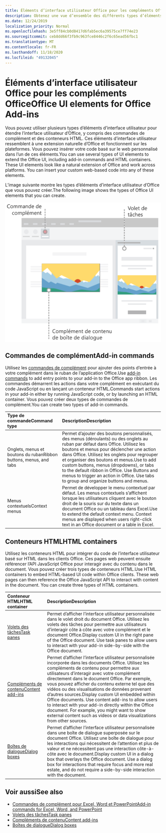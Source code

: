 ```yaml
---
title: Éléments d’interface utilisateur Office pour les compléments Office
description: Obtenez une vue d’ensemble des différents types d’éléments d’interface utilisateur dans un complément Office.
ms.date: 12/24/2019
localization_priority: Normal
ms.openlocfilehash: 3e5ff84cb0d8417d6fab5ec6a39575ce7ff74e23
ms.sourcegitcommit: ceb8dd66f3fb9c963fce8446c2f6c65ead56fbc1
ms.translationtype: MT
ms.contentlocale: fr-FR
ms.lasthandoff: 11/18/2020
ms.locfileid: "49132045"
---
```

# <a name="office-ui-elements-for-office-add-ins"></a><span data-ttu-id="d9f5e-103">Éléments d’interface utilisateur Office pour les compléments Office</span><span class="sxs-lookup"><span data-stu-id="d9f5e-103">Office UI elements for Office Add-ins</span></span>

<span data-ttu-id="d9f5e-p101">Vous pouvez utiliser plusieurs types d’éléments d’interface utilisateur pour étendre l’interface utilisateur d’Office, y compris des commandes de complément et des conteneurs HTML. Ces éléments d’interface utilisateur ressemblent à une extension naturelle d’Office et fonctionnent sur les plateformes. Vous pouvez insérer votre code basé sur le web personnalisé dans l’un de ces éléments.</span><span class="sxs-lookup"><span data-stu-id="d9f5e-p101">You can use several types of UI elements to extend the Office UI, including add-in commands and HTML containers. These UI elements look like a natural extension of Office and work across platforms. You can insert your custom web-based code into any of these elements.</span></span>

<span data-ttu-id="d9f5e-107">L’image suivante montre les types d’éléments d’interface utilisateur d’Office que vous pouvez créer.</span><span class="sxs-lookup"><span data-stu-id="d9f5e-107">The following image shows the types of Office UI elements that you can create.</span></span>

![Diagramme illustrant des commandes de complément dans le ruban, un volet de tâches et un complément de boîte de dialogue/contenu dans un document Office](../images/add-in-ui-elements.png)

## <a name="add-in-commands"></a><span data-ttu-id="d9f5e-109">Commandes de complément</span><span class="sxs-lookup"><span data-stu-id="d9f5e-109">Add-in commands</span></span>

<span data-ttu-id="d9f5e-110">Utilisez les [commandes de complément](add-in-commands.md) pour ajouter des points d’entrée à votre complément dans le ruban de l’application Office.</span><span class="sxs-lookup"><span data-stu-id="d9f5e-110">Use [add-in commands](add-in-commands.md) to add entry points to your add-in to the Office app ribbon.</span></span> <span data-ttu-id="d9f5e-111">Les commandes démarrent les actions dans votre complément en exécutant du code JavaScript ou en lançant un conteneur HTML.</span><span class="sxs-lookup"><span data-stu-id="d9f5e-111">Commands start actions in your add-in either by running JavaScript code, or by launching an HTML container.</span></span> <span data-ttu-id="d9f5e-112">Vous pouvez créer deux types de commandes de complément.</span><span class="sxs-lookup"><span data-stu-id="d9f5e-112">You can create two types of add-in commands.</span></span>

|<span data-ttu-id="d9f5e-113">Type de commande</span><span class="sxs-lookup"><span data-stu-id="d9f5e-113">Command type</span></span>|<span data-ttu-id="d9f5e-114">Description</span><span class="sxs-lookup"><span data-stu-id="d9f5e-114">Description</span></span>|
|:---------------|:--------------|
|<span data-ttu-id="d9f5e-115">Onglets, menus et boutons du ruban</span><span class="sxs-lookup"><span data-stu-id="d9f5e-115">Ribbon buttons, menus, and tabs</span></span>|<span data-ttu-id="d9f5e-p103">Permet d’ajouter des boutons personnalisés, des menus (déroulants) ou des onglets au ruban par défaut dans Office. Utilisez les boutons et menus pour déclencher une action dans Office. Utilisez les onglets pour regrouper et organiser des boutons et menus.</span><span class="sxs-lookup"><span data-stu-id="d9f5e-p103">Use to add custom buttons, menus (dropdowns), or tabs to the default ribbon in Office. Use Buttons and menus to trigger an action in Office. Use tabs to group and organize buttons and menus.</span></span>|
|<span data-ttu-id="d9f5e-119">Menus contextuels</span><span class="sxs-lookup"><span data-stu-id="d9f5e-119">Context menus</span></span>| <span data-ttu-id="d9f5e-p104">Permet de développer le menu contextuel par défaut. Les menus contextuels s’affichent lorsque les utilisateurs cliquent avec le bouton droit de la souris sur du texte dans un document Office ou un tableau dans Excel.</span><span class="sxs-lookup"><span data-stu-id="d9f5e-p104">Use to extend the default context menu. Context menus are displayed when users right-click text in an Office document or a table in Excel.</span></span>|

## <a name="html-containers"></a><span data-ttu-id="d9f5e-122">Conteneurs HTML</span><span class="sxs-lookup"><span data-stu-id="d9f5e-122">HTML containers</span></span>

<span data-ttu-id="d9f5e-p105">Utilisez les conteneurs HTML pour intégrer du code de l’interface utilisateur basé sur HTML dans les clients Office. Ces pages web peuvent ensuite référencer l’API JavaScript Office pour interagir avec du contenu dans le document. Vous pouvez créer trois types de conteneurs HTML.</span><span class="sxs-lookup"><span data-stu-id="d9f5e-p105">Use HTML containers to embed HTML-based UI code within Office clients. These web pages can then reference the Office JavaScript API to interact with content in the document. You can create three types of HTML containers.</span></span>

|<span data-ttu-id="d9f5e-126">Conteneur HTML</span><span class="sxs-lookup"><span data-stu-id="d9f5e-126">HTML container</span></span>|<span data-ttu-id="d9f5e-127">Description</span><span class="sxs-lookup"><span data-stu-id="d9f5e-127">Description</span></span>|
|:-----------------|:--------------|
|[<span data-ttu-id="d9f5e-128">Volets des tâches</span><span class="sxs-lookup"><span data-stu-id="d9f5e-128">Task panes</span></span>](task-pane-add-ins.md)|<span data-ttu-id="d9f5e-p106">Permet d’afficher l’interface utilisateur personnalisée dans le volet droit du document Office. Utilisez les volets des tâches pour permettre aux utilisateurs d’interagir côte à côte avec votre complément et le document Office.</span><span class="sxs-lookup"><span data-stu-id="d9f5e-p106">Display custom UI in the right pane of the Office document. Use task panes to allow users to interact with your add-in side-by-side with the Office document.</span></span>|
|[<span data-ttu-id="d9f5e-131">Compléments de contenu</span><span class="sxs-lookup"><span data-stu-id="d9f5e-131">Content add-ins</span></span>](content-add-ins.md)|<span data-ttu-id="d9f5e-p107">Permet d’afficher l’interface utilisateur personnalisée incorporée dans les documents Office. Utilisez les compléments de contenu pour permettre aux utilisateurs d’interagir avec votre complément directement dans le document Office. Par exemple, vous pouvez afficher du contenu externe tel que des vidéos ou des visualisations de données provenant d’autres sources.</span><span class="sxs-lookup"><span data-stu-id="d9f5e-p107">Display custom UI embedded within Office documents. Use content add-ins to allow users to interact with your add-in directly within the Office document. For example, you might want to show external content such as videos or data visualizations from other sources.</span></span> |
|[<span data-ttu-id="d9f5e-135">Boîtes de dialogue</span><span class="sxs-lookup"><span data-stu-id="d9f5e-135">Dialog boxes</span></span>](dialog-boxes.md)|<span data-ttu-id="d9f5e-p108">Permet d’afficher l’interface utilisateur personnalisée dans une boîte de dialogue superposée sur le document Office. Utilisez une boîte de dialogue pour les interactions qui nécessitent de l’attention et plus de valeur et ne nécessitent pas une interaction côte-à-côte avec le document.</span><span class="sxs-lookup"><span data-stu-id="d9f5e-p108">Display custom UI in a dialog box that overlays the Office document. Use a dialog box for interactions that require focus and more real estate, and do not require a side-by-side interaction with the document.</span></span>|

## <a name="see-also"></a><span data-ttu-id="d9f5e-138">Voir aussi</span><span class="sxs-lookup"><span data-stu-id="d9f5e-138">See also</span></span>

- [<span data-ttu-id="d9f5e-139">Commandes de complément pour Excel, Word et PowerPoint</span><span class="sxs-lookup"><span data-stu-id="d9f5e-139">Add-in commands for Excel, Word, and PowerPoint</span></span>](add-in-commands.md)
- [<span data-ttu-id="d9f5e-140">Volets des tâches</span><span class="sxs-lookup"><span data-stu-id="d9f5e-140">Task panes</span></span>](task-pane-add-ins.md)
- [<span data-ttu-id="d9f5e-141">Compléments de contenu</span><span class="sxs-lookup"><span data-stu-id="d9f5e-141">Content add-ins</span></span>](content-add-ins.md)
- [<span data-ttu-id="d9f5e-142">Boîtes de dialogue</span><span class="sxs-lookup"><span data-stu-id="d9f5e-142">Dialog boxes</span></span>](dialog-boxes.md)
